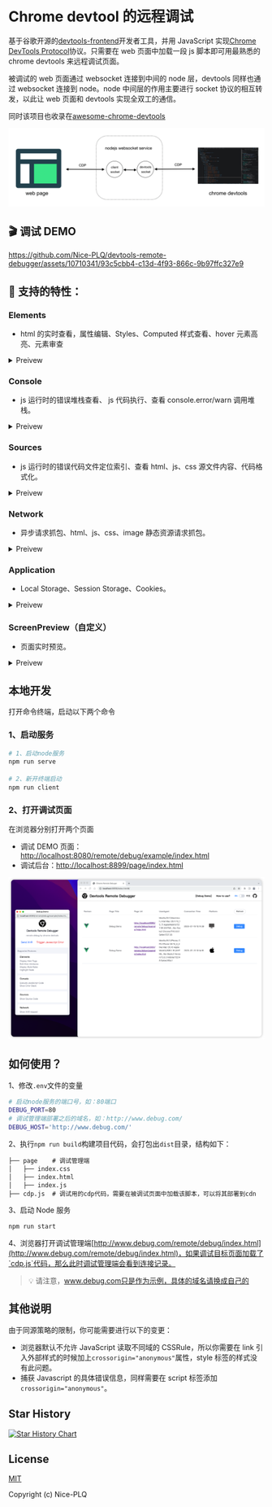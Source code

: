 # Chrome devtool 的远程调试

基于谷歌开源的[devtools-frontend](https://github.com/ChromeDevTools/devtools-frontend)开发者工具，并用 JavaScript 实现[Chrome DevTools Protocol](https://chromedevtools.github.io/devtools-protocol/)协议。只需要在 web 页面中加载一段 js 脚本即可用最熟悉的 chrome devtools 来远程调试页面。

被调试的 web 页面通过 websocket 连接到中间的 node 层，devtools 同样也通过 websocket 连接到 node。node 中间层的作用主要进行 socket 协议的相互转发，以此让 web 页面和 devtools 实现全双工的通信。

同时该项目也收录在[awesome-chrome-devtools](https://github.com/ChromeDevTools/awesome-chrome-devtools#browser-adapters)

![](./images/cdp.png)

## 🎬 调试 DEMO

https://github.com/Nice-PLQ/devtools-remote-debugger/assets/10710341/93c5cbb4-c13d-4f93-866c-9b97ffc327e9

## 🎉 支持的特性：

### Elements

- html 的实时查看，属性编辑、Styles、Computed 样式查看、hover 元素高亮、元素审查

<details>
  <summary>
    Preivew
  </summary>

![](./images/element.gif)

![](./images/screencast.gif)

</details>

### Console

- js 运行时的错误堆栈查看、 js 代码执行、查看 console.error/warn 调用堆栈。

<details>
  <summary>
    Preivew
  </summary>

![](./images/console.gif)

</details>

### Sources

- js 运行时的错误代码文件定位索引、查看 html、js、css 源文件内容、代码格式化。

<details>
  <summary>
    Preivew
  </summary>

![](./images/source.gif)

</details>
  
### Network
  - 异步请求抓包、html、js、css、image 静态资源请求抓包。

<details>
  <summary>
    Preivew
  </summary>

![](./images/network.gif)

</details>

### Application

- Local Storage、Session Storage、Cookies。

<details>
  <summary>
    Preivew
  </summary>

![](./images/application.gif)

</details>

### ScreenPreview（自定义）

- 页面实时预览。

<details>
  <summary>
    Preivew
  </summary>

![](./images/screen_preview.gif)

</details>

## 本地开发

打开命令终端，启动以下两个命令

### 1、启动服务

```sh
# 1、启动node服务
npm run serve

# 2、新开终端启动
npm run client
```

### 2、打开调试页面

在浏览器分别打开两个页面

- 调试 DEMO 页面：[http://localhost:8080/remote/debug/example/index.html](http://localhost:8080/remote/debug/example/index.html)
- 调试后台：[http://localhost:8899/page/index.html](http://localhost:8899/page/index.html)

![](./images/backend.png)

## 如何使用？

1、修改`.env`文件的变量

```sh
# 启动node服务的端口号，如：80端口
DEBUG_PORT=80
# 调试管理端部署之后的域名，如：http://www.debug.com/
DEBUG_HOST='http://www.debug.com/'
```

2、执行`npm run build`构建项目代码，会打包出`dist`目录，结构如下：

```
├── page    # 调试管理端
│   ├── index.css
│   ├── index.html
│   ├── index.js
├── cdp.js  # 调试用的cdp代码，需要在被调试页面中加载该脚本，可以将其部署到cdn
```

3、启动 Node 服务

```sh
npm run start
```

4、浏览器打开调试管理端[http://www.debug.com/remote/debug/index.html](http://www.debug.com/remote/debug/index.html)，如果调试目标页面加载了`cdp.js`代码，那么此时调试管理端会看到连接记录。

> 💡 请注意，www.debug.com只是作为示例，具体的域名请换成自己的

## 其他说明

由于同源策略的限制，你可能需要进行以下的变更：

- 浏览器默认不允许 JavaScript 读取不同域的 CSSRule，所以你需要在 link 引入外部样式的时候加上`crossorigin="anonymous"`属性，style 标签的样式没有此问题。
- 捕获 Javascript 的具体错误信息，同样需要在 script 标签添加`crossorigin="anonymous"`。

## Star History

[![Star History Chart](https://api.star-history.com/svg?repos=Nice-PLQ/devtools-remote-debugger&type=Date)](https://star-history.com/#Nice-PLQ/devtools-remote-debugger&Date)

## License

[MIT](./LICENSE)

Copyright (c) Nice-PLQ
